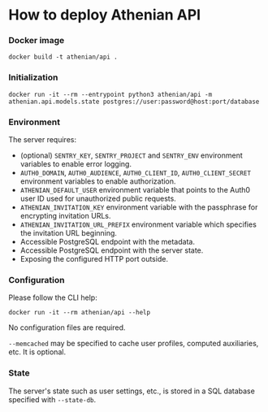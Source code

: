 # How to deploy Athenian API

### Docker image

```
docker build -t athenian/api .
```

### Initialization

```
docker run -it --rm --entrypoint python3 athenian/api -m athenian.api.models.state postgres://user:password@host:port/database
```

### Environment

The server requires:

- (optional) `SENTRY_KEY`, `SENTRY_PROJECT` and `SENTRY_ENV` environment variables to enable error logging.
- `AUTH0_DOMAIN`, `AUTH0_AUDIENCE`, `AUTH0_CLIENT_ID`, `AUTH0_CLIENT_SECRET` environment variables to enable authorization.
- `ATHENIAN_DEFAULT_USER` environment variable that points to the Auth0 user ID used for unauthorized public requests.
- `ATHENIAN_INVITATION_KEY` environment variable with the passphrase for encrypting invitation URLs.
- `ATHENIAN_INVITATION_URL_PREFIX` environment variable which specifies the invitation URL beginning.
- Accessible PostgreSQL endpoint with the metadata.
- Accessible PostgreSQL endpoint with the server state.
- Exposing the configured HTTP port outside.

### Configuration

Please follow the CLI help:

```
docker run -it --rm athenian/api --help
```

No configuration files are required.

`--memcached` may be specified to cache user profiles, computed auxiliaries, etc. It is optional.

### State

The server's state such as user settings, etc., is stored in a SQL database specified with `--state-db`.